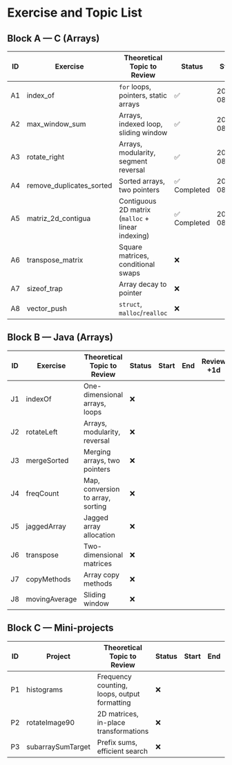 # Exercise and Topic List

## Block A — C (Arrays)
| ID | Exercise | Theoretical Topic to Review | Status | Start | End | Review +1d | Review +3d | Review +1wk | Notes |
|----|----------|---------------------------------|--------|------------|------------|--------------|--------------|---------------|-------|
| A1 | index_of | `for` loops, pointers, static arrays | ✅ | 2025-08-13 | 2025-08-13 | 2025-08-14 | 2025-08-16 | 2025-08-20 | OK |
| A2 | max_window_sum | Arrays, indexed loop, sliding window | ✅ | 2025-08-13 | 2025-08-13 | 2025-08-14 | 2025-08-16 | 2025-08-20 | OK |
| A3 | rotate_right | Arrays, modularity, segment reversal | ✅ | 2025-08-13 | 2025-08-13 | 2025-08-14 | 2025-08-16 | 2025-08-20 | OK |
| A4 | remove_duplicates_sorted | Sorted arrays, two pointers | ✅ Completed | 2025-08-13 | 2025-08-15 | 2025-08-16 | 2025-08-18 | 2025-08-22 | OK |
| A5 | matriz_2d_contigua | Contiguous 2D matrix (`malloc` + linear indexing) | ✅ Completed | 2025-08-16 | 2025-08-17 | 2025-08-18 | 2025-08-20 | 2025-08-24 | OK |
| A6 | transpose_matrix | Square matrices, conditional swaps | ❌ | | | | | | |
| A7 | sizeof_trap | Array decay to pointer | ❌ | | | | | | |
| A8 | vector_push | `struct`, `malloc`/`realloc` | ❌ | | | | | | |

## Block B — Java (Arrays)
| ID | Exercise | Theoretical Topic to Review | Status | Start | End | Review +1d | Review +3d | Review +1wk | Notes |
|----|----------|---------------------------------|--------|-------|-----|--------------|--------------|---------------|-------|
| J1 | indexOf | One-dimensional arrays, loops | ❌ | | | | | | |
| J2 | rotateLeft | Arrays, modularity, reversal | ❌ | | | | | | |
| J3 | mergeSorted | Merging arrays, two pointers | ❌ | | | | | | |
| J4 | freqCount | Map, conversion to array, sorting | ❌ | | | | | | |
| J5 | jaggedArray | Jagged array allocation | ❌ | | | | | | |
| J6 | transpose | Two-dimensional matrices | ❌ | | | | | | |
| J7 | copyMethods | Array copy methods | ❌ | | | | | | |
| J8 | movingAverage | Sliding window | ❌ | | | | | | |

## Block C — Mini-projects
| ID | Project | Theoretical Topic to Review | Status | Start | End | Review +1d | Review +3d | Review +1wk | Notes |
|----|---------|---------------------------------|--------|-------|-----|--------------|--------------|---------------|-------|
| P1 | histograms | Frequency counting, loops, output formatting | ❌ | | | | | | |
| P2 | rotateImage90 | 2D matrices, in-place transformations | ❌ | | | | | | |
| P3 | subarraySumTarget | Prefix sums, efficient search | ❌ | | | | | | |
